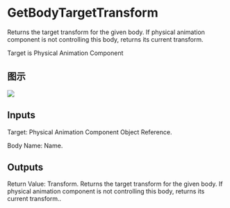 # GetBodyTargetTransform

Returns the target transform for the given body. If physical animation component is not controlling this body, returns its current transform.

Target is Physical Animation Component

## 图示

![]($-20221218-20202753.png)

## Inputs

Target: Physical Animation Component Object Reference.

Body Name: Name.  

## Outputs

Return Value: Transform. Returns the target transform for the given body. If physical animation component is not controlling this body, returns its current transform..

